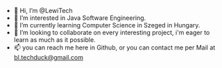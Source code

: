 - 👋 Hi, I’m @LewiTech
- 👀 I’m interested in Java Software Engineering.
- 🌱 I’m currently learning Computer Science in Szeged in Hungary. 
- 💞️ I’m looking to collaborate on every interesting project, i'm eager to learn as much as it possible. 
- 📫 you can reach me here in Github, or you can contact me per Mail at bl.techduck@gmail.com

<!---
LewiTech/LewiTech is a ✨ special ✨ repository because its `README.md` (this file) appears on your GitHub profile.
You can click the Preview link to take a look at your changes.
--->
